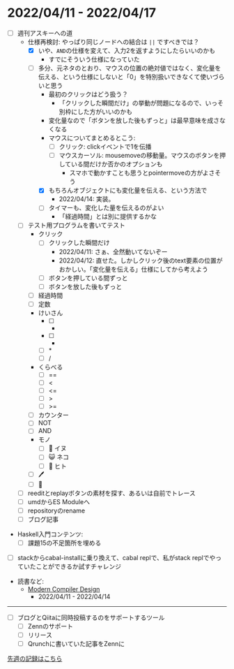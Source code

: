 # 2022/04/11 - 2022/04/17

- [ ] 週刊アスキーへの道
    - 仕様再検討: やっぱり同じノードへの結合は `||` ですべきでは？
        - [x] いや、`AND`の仕様を変えて、入力2を返すようにしたらいいのかも
            - すでにそういう仕様になっていた
        - [ ] 多分、元ネタのとおり、マウスの位置の絶対値ではなく、変化量を伝える、という仕様にしないと「0」を特別扱いできなくて使いづらいと思う
            - 最初のクリックはどう扱う？
                - 「クリックした瞬間だけ」の挙動が問題になるので、いっそ別枠にした方がいいのかも
            - 変化量なので「ボタンを放した後もずっと」は最早意味を成さなくなる
            - マウスについてまとめるとこう:
                - [ ] クリック: clickイベントで1を伝播
                - [ ] マウスカーソル: mousemoveの移動量。マウスのボタンを押している間だけか否かのオプションも
                    - スマホで動かすことも思うとpointermoveの方がよさそう
            - [x] もちろんオブジェクトにも変化量を伝える、という方法で
                - 2022/04/14: 実装。
            - [ ] タイマーも、変化した量を伝えるのがよい
                - 「経過時間」とは別に提供するかな
    - [ ] テスト用プログラムを書いてテスト
        - クリック
            - [ ] クリックした瞬間だけ
                - 2022/04/11: さぁ、全然動いてないぞー
                - 2022/04/12: 直せた。しかしクリック後のtext要素の位置がおかしい。「変化量を伝える」仕様にしてから考えよう
            - [ ] ボタンを押している間ずっと
            - [ ] ボタンを放した後もずっと
        - [ ] 経過時間
        - [ ] 定数
        - けいさん
            - [ ] +
            - [ ] -
            - [ ] \*
            - [ ] /
        - くらべる
            - [ ] ==
            - [ ] \<
            - [ ] \<=
            - [ ] \>
            - [ ] \>=
        - [ ] カウンター
        - [ ] NOT
        - [ ] AND
        - モノ
            - [ ] 🐶 イヌ
            - [ ] 😺 ネコ
            - [ ] 🙂 ヒト
        - [ ] 🖊
        - [ ] 🔁
    - [ ] reeditとreplayボタンの素材を探す、あるいは自前でトレース
    - [ ] umdからES Moduleへ
    - [ ] repositoryのrename
    - [ ] ブログ記事
- Haskell入門コンテンツ:
    - [ ] 課題15の不足箇所を埋める
- [ ] stackからcabal-installに乗り換えて、cabal replで、私がstack replでやっていたことができるか試すチャレンジ
- 読書など:
    - [Modern Compiler Design](https://www.springer.com/jp/book/9781461446989)
        - 2022/04/11 - 2022/04/14


------

- [ ] ブログとQiitaに同時投稿するのをサポートするツール
    - [ ] Zennのサポート
    - [ ] リリース
    - [ ] Qrunchに書いていた記事をZennに

[先週の記録はこちら](https://github.com/igrep/daily-commits/blob/2172616a5579d9ab6b73a1085d0ce160863ef3f3/yesterday.md)
